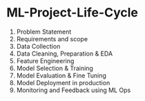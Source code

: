 # ML-Project-Life-Cycle

1. Problem Statement
2. Requirements and scope 
3. Data Collection
4. Data Cleaning, Preparation & EDA
5. Feature Engineering
6. Model Selection & Training
7. Model Evaluation & Fine Tuning
8. Model Deployment in production
9. Monitoring and Feedback using ML Ops


